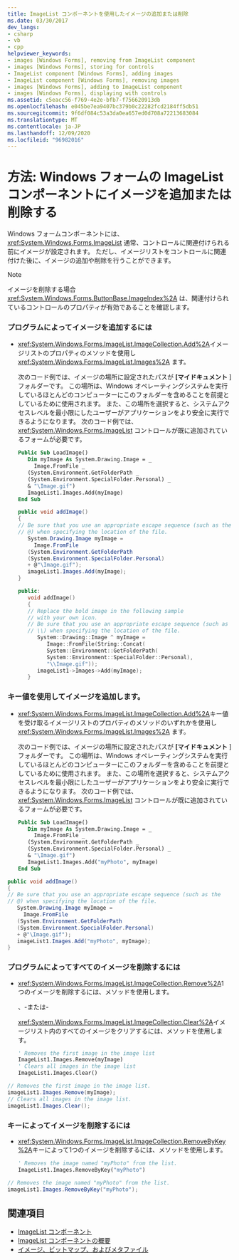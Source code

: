 ```yaml
---
title: ImageList コンポーネントを使用したイメージの追加または削除
ms.date: 03/30/2017
dev_langs:
- csharp
- vb
- cpp
helpviewer_keywords:
- images [Windows Forms], removing from ImageList component
- images [Windows Forms], storing for controls
- ImageList component [Windows Forms], adding images
- ImageList component [Windows Forms], removing images
- images [Windows Forms], adding to ImageList component
- images [Windows Forms], displaying with controls
ms.assetid: c5eacc56-f769-4e2e-bfb7-f756620913db
ms.openlocfilehash: e045be7ea9407bc379b0c22282fcd2184ff5db51
ms.sourcegitcommit: 9f6df084c53a3da0ea657ed0d708a72213683084
ms.translationtype: MT
ms.contentlocale: ja-JP
ms.lasthandoff: 12/09/2020
ms.locfileid: "96982016"
---
```

# <a name="how-to-add-or-remove-images-with-the-windows-forms-imagelist-component"></a>方法: Windows フォームの ImageList コンポーネントにイメージを追加または削除する
Windows フォームコンポーネントには、 <xref:System.Windows.Forms.ImageList> 通常、コントロールに関連付けられる前にイメージが設定されます。 ただし、イメージリストをコントロールに関連付けた後に、イメージの追加や削除を行うことができます。  
  
> [!NOTE]
> イメージを削除する場合 <xref:System.Windows.Forms.ButtonBase.ImageIndex%2A> は、関連付けられているコントロールのプロパティが有効であることを確認します。  
  
### <a name="to-add-images-programmatically"></a>プログラムによってイメージを追加するには  
  
- <xref:System.Windows.Forms.ImageList.ImageCollection.Add%2A>イメージリストのプロパティのメソッドを使用し <xref:System.Windows.Forms.ImageList.Images%2A> ます。  
  
     次のコード例では、イメージの場所に設定されたパスが **[マイドキュメント** ] フォルダーです。 この場所は、Windows オペレーティングシステムを実行しているほとんどのコンピューターにこのフォルダーを含めることを前提としているために使用されます。 また、この場所を選択すると、システムアクセスレベルを最小限にしたユーザーがアプリケーションをより安全に実行できるようになります。 次のコード例では、 <xref:System.Windows.Forms.ImageList> コントロールが既に追加されているフォームが必要です。  
  
    ```vb  
    Public Sub LoadImage()  
       Dim myImage As System.Drawing.Image = _  
         Image.FromFile _  
       (System.Environment.GetFolderPath _  
       (System.Environment.SpecialFolder.Personal) _  
       & "\Image.gif")  
       ImageList1.Images.Add(myImage)  
    End Sub  
    ```  
  
    ```csharp  
    public void addImage()  
    {  
    // Be sure that you use an appropriate escape sequence (such as the
    // @) when specifying the location of the file.  
       System.Drawing.Image myImage =
         Image.FromFile  
       (System.Environment.GetFolderPath  
       (System.Environment.SpecialFolder.Personal)  
       + @"\Image.gif");  
       imageList1.Images.Add(myImage);  
    }  
    ```  
  
    ```cpp  
    public:  
       void addImage()  
       {  
       // Replace the bold image in the following sample
       // with your own icon.  
       // Be sure that you use an appropriate escape sequence (such as
       // \\) when specifying the location of the file.  
          System::Drawing::Image ^ myImage =
             Image::FromFile(String::Concat(  
             System::Environment::GetFolderPath(  
             System::Environment::SpecialFolder::Personal),  
             "\\Image.gif"));  
          imageList1->Images->Add(myImage);  
       }  
    ```  
  
### <a name="to-add-images-with-a-key-value"></a>キー値を使用してイメージを追加します。  
  
- <xref:System.Windows.Forms.ImageList.ImageCollection.Add%2A>キー値を受け取るイメージリストのプロパティのメソッドのいずれかを使用し <xref:System.Windows.Forms.ImageList.Images%2A> ます。  
  
     次のコード例では、イメージの場所に設定されたパスが **[マイドキュメント** ] フォルダーです。 この場所は、Windows オペレーティングシステムを実行しているほとんどのコンピューターにこのフォルダーを含めることを前提としているために使用されます。 また、この場所を選択すると、システムアクセスレベルを最小限にしたユーザーがアプリケーションをより安全に実行できるようになります。 次のコード例では、 <xref:System.Windows.Forms.ImageList> コントロールが既に追加されているフォームが必要です。  
  
    ```vb  
    Public Sub LoadImage()  
       Dim myImage As System.Drawing.Image = _  
         Image.FromFile _  
       (System.Environment.GetFolderPath _  
       (System.Environment.SpecialFolder.Personal) _  
       & "\Image.gif")  
       ImageList1.Images.Add("myPhoto", myImage)  
    End Sub  
    ```  
  
```csharp  
public void addImage()  
{  
// Be sure that you use an appropriate escape sequence (such as the
// @) when specifying the location of the file.  
   System.Drawing.Image myImage =
     Image.FromFile  
   (System.Environment.GetFolderPath  
   (System.Environment.SpecialFolder.Personal)  
   + @"\Image.gif");  
   imageList1.Images.Add("myPhoto", myImage);  
}  
```  
  
### <a name="to-remove-all-images-programmatically"></a>プログラムによってすべてのイメージを削除するには  
  
- <xref:System.Windows.Forms.ImageList.ImageCollection.Remove%2A>1 つのイメージを削除するには、メソッドを使用します。  
  
     、-または-  
  
     <xref:System.Windows.Forms.ImageList.ImageCollection.Clear%2A>イメージリスト内のすべてのイメージをクリアするには、メソッドを使用します。  
  
    ```vb  
    ' Removes the first image in the image list  
    ImageList1.Images.Remove(myImage)  
    ' Clears all images in the image list  
    ImageList1.Images.Clear()  
    ```  
  
```csharp  
// Removes the first image in the image list.  
imageList1.Images.Remove(myImage);  
// Clears all images in the image list.  
imageList1.Images.Clear();  
```  
  
### <a name="to-remove-images-by-key"></a>キーによってイメージを削除するには  
  
- <xref:System.Windows.Forms.ImageList.ImageCollection.RemoveByKey%2A>キーによって1つのイメージを削除するには、メソッドを使用します。  
  
    ```vb  
    ' Removes the image named "myPhoto" from the list.  
    ImageList1.Images.RemoveByKey("myPhoto")  
    ```  
  
```csharp  
// Removes the image named "myPhoto" from the list.  
imageList1.Images.RemoveByKey("myPhoto");  
```  
  
## <a name="see-also"></a>関連項目

- [ImageList コンポーネント](imagelist-component-windows-forms.md)
- [ImageList コンポーネントの概要](imagelist-component-overview-windows-forms.md)
- [イメージ、ビットマップ、およびメタファイル](../advanced/images-bitmaps-and-metafiles.md)
